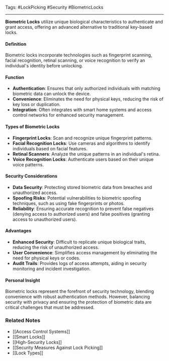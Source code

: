 Tags: #LockPicking #Security #BiometricLocks 

---

**Biometric Locks** utilize unique biological characteristics to authenticate and grant access, offering an advanced alternative to traditional key-based locks.

#### **Definition**

Biometric locks incorporate technologies such as fingerprint scanning, facial recognition, retinal scanning, or voice recognition to verify an individual's identity before unlocking.

#### **Function**

- **Authentication**: Ensures that only authorized individuals with matching biometric data can unlock the device.
- **Convenience**: Eliminates the need for physical keys, reducing the risk of key loss or duplication.
- **Integration**: Often integrates with smart home systems and access control networks for enhanced security management.

#### **Types of Biometric Locks**

- **Fingerprint Locks**: Scan and recognize unique fingerprint patterns.
- **Facial Recognition Locks**: Use cameras and algorithms to identify individuals based on facial features.
- **Retinal Scanners**: Analyze the unique patterns in an individual's retina.
- **Voice Recognition Locks**: Authenticate users based on their unique voice patterns.

#### **Security Considerations**

- **Data Security**: Protecting stored biometric data from breaches and unauthorized access.
- **Spoofing Risks**: Potential vulnerabilities to biometric spoofing techniques, such as using fake fingerprints or photos.
- **Reliability**: Ensuring accurate recognition to prevent false negatives (denying access to authorized users) and false positives (granting access to unauthorized users).

#### **Advantages**

- **Enhanced Security**: Difficult to replicate unique biological traits, reducing the risk of unauthorized access.
- **User Convenience**: Simplifies access management by eliminating the need for physical keys or codes.
- **Audit Trails**: Provides logs of access attempts, aiding in security monitoring and incident investigation.

#### **Personal Insight**

Biometric locks represent the forefront of security technology, blending convenience with robust authentication methods. However, balancing security with privacy and ensuring the protection of biometric data are critical challenges that must be addressed.

### **Related Notes**

- [[Access Control Systems]]
- [[Smart Locks]]
- [[High-Security Locks]]
- [[Security Measures Against Lock Picking]]
- [[Lock Types]]